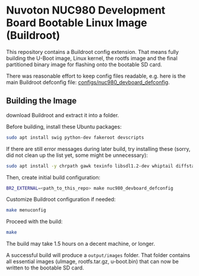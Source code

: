 # Nuvoton NUC980 Development Board Bootable Linux Image (Buildroot)

This repository contains a Buildroot config extension. That means fully building the U-Boot image, Linux kernel, the rootfs image and the final partitioned binary image for flashing onto the bootable SD card.

There was reasonable effort to keep config files readable, e.g. here is the main Buildroot defconfig file: [configs/nuc980_devboard_defconfig](configs/nuc980_devboard_defconfig).

## Building the Image

download Buildroot and extract it into a folder.

Before building, install these Ubuntu packages:

```sh
sudo apt install swig python-dev fakeroot devscripts
```

If there are still error messages during later build, try installing these (sorry, did not clean up the list yet, some might be unnecessary):

```sh
sudo apt install -y chrpath gawk texinfo libsdl1.2-dev whiptail diffstat cpio libssl-dev
```

Then, create initial build configuration:

```sh
BR2_EXTERNAL=<path_to_this_repo> make nuc980_devboard_defconfig
```

Customize Buildroot configuration if needed:

```sh
make menuconfig
```

Proceed with the build:

```sh
make
```

The build may take 1.5 hours on a decent machine, or longer. 

A successful build will produce a `output/images` folder. That folder contains all essential images (uImage, rootfs.tar.gz, u-boot.bin) that can now be written to the bootable SD card.
